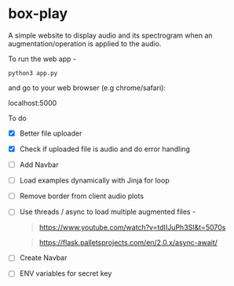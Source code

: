# box-play
A simple website to display audio and its spectrogram when an augmentation/operation is applied to the audio.  

To run the web app -

```
python3 app.py
```
and go to your web browser (e.g chrome/safari): <dl> <link> localhost:5000 </link> </dl>

To do 

- [x] Better file uploader  
- [x] Check if uploaded file is audio and do error handling
- [ ] Add Navbar
- [ ] Load examples dynamically with Jinja for loop
- [ ] Remove border from client audio plots
- [ ] Use threads / async to load multiple augmented files - 
    >  https://www.youtube.com/watch?v=tdIIJuPh3SI&t=5070s
    
    >  https://flask.palletsprojects.com/en/2.0.x/async-await/

- [ ] Create Navbar 
- [ ] ENV variables for secret key
